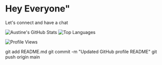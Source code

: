 <h1>Hey Everyone"</h1>
<p>Let's connect and have a chat</p>

![Austine's GitHub Stats](https://github-readme-stats.vercel.app/api?username=AustineAkhonya&show_icons=true&theme=dark)
![Top Languages](https://github-readme-stats.vercel.app/api/top-langs/?username=AustineAkhonya&layout=compact)

![Profile Views](https://komarev.com/ghpvc/?username=AustineAkhonya&color=blue)

git add README.md
git commit -m "Updated GitHub profile README"
git push origin main
